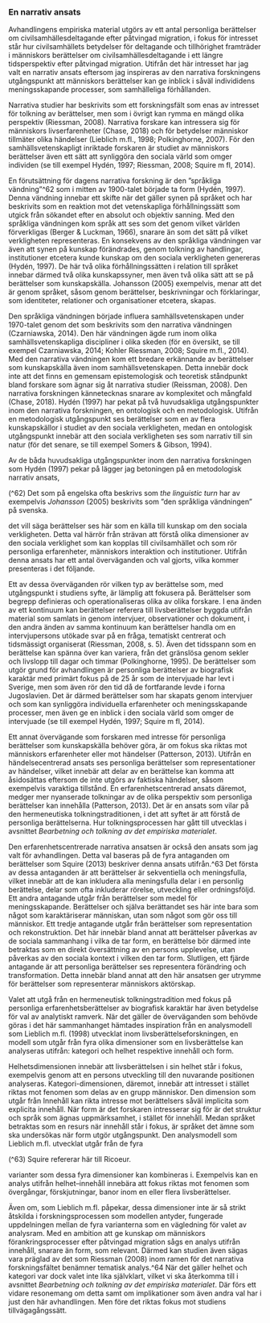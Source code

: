 ### En narrativ ansats

Avhandlingens empiriska material utgörs av ett antal personliga berättelser om
civilsamhällesdeltagande efter påtvingad migration, i fokus för intresset står hur
civilsamhällets betydelser för deltagande och tillhörighet framträder i människors
berättelser om civilsamhällesdeltagande i ett längre tidsperspektiv efter påtvingad
migration. Utifrån det här intresset har jag valt en narrativ ansats eftersom jag
inspireras av den narrativa forskningens utgångspunkt att människors berättelser
kan ge inblick i såväl individidens meningsskapande processer, som samhälleliga
förhållanden.

Narrativa studier har beskrivits som ett forskningsfält som enas av intresset för
tolkning av berättelser, men som i övrigt kan rymma en mängd olika perspektiv
(Riessman, 2008). Narrativa forskare kan intressera sig för människors
livserfarenheter (Chase, 2018) och för betydelser människor tillmäter olika
händelser (Lieblich m.fl., 1998; Polkinghorne, 2007). För den
samhällsvetenskapligt inriktade forskaren är studiet av människors berättelser
även ett sätt att synliggöra den sociala värld som omger individen (se till exempel
Hydén, 1997; Riessman, 2008; Squire m fl, 2014).


En förutsättning för dagens narrativa forskning är den ”språkliga vändning”^62
som i mitten av 1900-talet började ta form (Hydén, 1997). Denna vändning
innebar ett skifte när det gäller synen på språket och har beskrivits som en reaktion
mot det vetenskapliga förhållningssätt som utgick från sökandet efter en absolut
och objektiv sanning. Med den språkliga vändningen kom språk att ses som det
genom vilket världen förverkligas (Berger & Luckman, 1966), snarare än som det
sätt på vilket verkligheten representeras. En konsekvens av den språkliga
vändningen var även att synen på kunskap förändrades, genom tolkning av
handlingar, institutioner etcetera kunde kunskap om den sociala verkligheten
genereras (Hydén, 1997). De här två olika förhållningssätten i relation till språket
innebar därmed två olika kunskapssyner, men även två olika sätt att se på
berättelser som kunskapskälla. Johansson (2005) exempelvis, menar att det är
genom språket, såsom genom berättelser, beskrivningar och förklaringar, som
identiteter, relationer och organisationer etcetera, skapas.

Den språkliga vändningen började influera samhällsvetenskapen under 1970-talet
genom det som beskrivits som den narrativa vändningen (Czarniawska, 2014).
Den här vändningen ägde rum inom olika samhällsvetenskapliga discipliner i olika
skeden (för en översikt, se till exempel Czarniawska, 2014; Kohler Riessman,
2008; Squire m.fl., 2014). Med den narrativa vändningen kom ett bredare
erkännande av berättelser som kunskapskälla även inom samhällsvetenskapen.
Detta innebär dock inte att det finns en gemensam epistemologisk och teoretisk
ståndpunkt bland forskare som ägnar sig åt narrativa studier (Reissman, 2008).
Den narrativa forskningen kännetecknas snarare av komplexitet och mångfald
(Chase, 2018). Hydén (1997) har pekat på två huvudsakliga utgångspunkter inom
den narrativa forskningen, en ontologisk och en metodologisk. Utifrån en
metodologisk utgångspunkt ses berättelser som en av flera kunskapskällor i
studiet av den sociala verkligheten, medan en ontologisk utgångspunkt innebär
att den sociala verkligheten ses som narrativ till sin natur (för det senare, se till
exempel Somers & Gibson, 1994).

Av de båda huvudsakliga utgångspunkter inom den narrativa forskningen som
Hydén (1997) pekar på lägger jag betoningen på en metodologisk narrativ ansats,

(^62) Det som på engelska ofta beskrivs som _the linguistic turn_ har av exempelvis _Johansson_ (2005)
beskrivits som ”den språkliga vändningen” på svenska.


det vill säga berättelser ses här som en källa till kunskap om den sociala
verkligheten. Detta val härrör från strävan att förstå olika dimensioner av den
sociala verklighet som kan kopplas till civilsamhället och som rör personliga
erfarenheter, människors interaktion och institutioner. Utifrån denna ansats har
ett antal överväganden och val gjorts, vilka kommer presenteras i det följande.

Ett av dessa överväganden rör vilken typ av berättelse som, med utgångspunkt i
studiens syfte, är lämplig att fokusera på. Berättelser som begrepp definieras och
operationaliseras olika av olika forskare. I ena änden av ett kontinuum kan
berättelser referera till livsberättelser byggda utifrån material som samlats in
genom intervjuer, observationer och dokument, i den andra änden av samma
kontinuum kan berättelser handla om en intervjupersons utökade svar på en fråga,
tematiskt centrerat och tidsmässigt organiserat (Riessman, 2008, s. 5). Även det
tidsspann som en berättelse kan spänna över kan variera, från det gränslösa
genom sekler och livslopp till dagar och timmar (Polkinghorne, 1995). De
berättelser som utgör grund för avhandlingen är personliga berättelser av
biografisk karaktär med primärt fokus på de 25 år som de intervjuade har levt i
Sverige, men som även rör den tid då de fortfarande levde i forna Jugoslavien.
Det är därmed berättelser som har skapats genom intervjuer och som kan
synliggöra individuella erfarenheter och meningsskapande processer, men även ge
en inblick i den sociala värld som omger de intervjuade (se till exempel Hydén,
1997; Squire m fl, 2014).

Ett annat övervägande som forskaren med intresse för personliga berättelser som
kunskapskälla behöver göra, är om fokus ska riktas mot människors erfarenheter
eller mot händelser (Patterson, 2013). Utifrån en händelsecentrerad ansats ses
personliga berättelser som representationer av händelser, vilket innebär att delar
av en berättelse kan komma att åsidosättas eftersom de inte utgörs av faktiska
händelser, såsom exempelvis varaktiga tillstånd. En erfarenhetscentrerad ansats
däremot, medger mer nyanserade tolkningar av de olika perspektiv som
personliga berättelser kan innehålla (Patterson, 2013). Det är en ansats som vilar
på den hermeneutiska tolkningstraditionen, i det att syftet är att förstå de
personliga berättelserna. Hur tolkningsprocessen har gått till utvecklas i avsnittet
_Bearbetning och tolkning av det empiriska materialet_.


Den erfarenhetscentrerade narrativa ansatsen är också den ansats som jag valt för
avhandlingen. Detta val baseras på de fyra antaganden om berättelser som Squire
(2013) beskriver denna ansats utifrån.^63 Det första av dessa antaganden är att
berättelser är sekventiella och meningsfulla, vilket innebär att de kan inkludera alla
meningsfulla delar i en personlig berättelse, delar som ofta inkluderar rörelse,
utveckling eller ordningsföljd. Ett andra antagande utgår från berättelser som
medel för meningsskapande. Berättelser och själva berättandet ses här inte bara
som något som karaktäriserar människan, utan som något som gör oss till
människor. Ett tredje antagande utgår från berättelser som representation och
rekonstruktion. Det här innebär bland annat att berättelser påverkas av de sociala
sammanhang i vilka de tar form, en berättelse bör därmed inte betraktas som en
direkt översättning av en persons upplevelse, utan påverkas av den sociala kontext
i vilken den tar form. Slutligen, ett fjärde antagande är att personliga berättelser
ses representera förändring och transformation. Detta innebär bland annat att den
här ansatsen ger utrymme för berättelser som representerar människors
aktörskap.

Valet att utgå från en hermeneutisk tolkningstradition med fokus på personliga
erfarenhetsberättelser av biografisk karaktär har även betydelse för val av
analytiskt ramverk. När det gäller de överväganden som behövde göras i det här
sammanhanget hämtades inspiration från en analysmodell som Lieblich m.fl.
(1998) utvecklat inom livsberättelseforskningen, en modell som utgår från fyra
olika dimensioner som en livsberättelse kan analyseras utifrån: kategori och helhet
respektive innehåll och form.

Helhetsdimensionen innebär att livsberättelsen i sin helhet står i fokus,
exempelvis genom att en persons utveckling till den nuvarande positionen
analyseras. Kategori-dimensionen, däremot, innebär att intresset i stället riktas
mot fenomen som delas av en grupp människor. Den dimension som utgår från
Innehåll kan rikta intresse mot berättelsers såväl implicita som explicita innehåll.
När form är det forskaren intresserar sig för är det struktur och språk som ägnas
uppmärksamhet, i stället för innehåll. Medan språket betraktas som en resurs när
innehåll står i fokus, är språket det ämne som ska undersökas när form utgör
utgångspunkt. Den analysmodell som Lieblich m.fl. utvecklat utgår från de fyra

(^63) Squire refererar här till Ricoeur.


varianter som dessa fyra dimensioner kan kombineras i. Exempelvis kan en analys
utifrån helhet–innehåll innebära att fokus riktas mot fenomen som övergångar,
förskjutningar, banor inom en eller flera livsberättelser.

Även om, som Lieblich m.fl. påpekar, dessa dimensioner inte är så strikt åtskilda
i forskningsprocessen som modellen antyder, fungerade uppdelningen mellan de
fyra varianterna som en vägledning för valet av analysram. Med en ambition att
ge kunskap om människors förankringsprocesser efter påtvingad migration sågs
en analys utifrån innehåll, snarare än form, som relevant. Därmed kan studien
även sägas vara präglad av det som Riessman (2008) inom ramen för det narrativa
forskningsfältet benämner tematisk analys.^64 När det gäller helhet och kategori var
dock valet inte lika självklart, vilket vi ska återkomma till i avsnittet _Bearbetning och
tolkning av det empiriska materialet_. Där förs ett vidare resonemang om detta samt
om implikationer som även andra val har i just den här avhandlingen. Men före
det riktas fokus mot studiens tillvägagångssätt.

